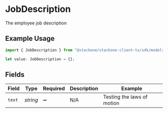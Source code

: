# JobDescription

The employee job description

## Example Usage

```typescript
import { JobDescription } from "@stackone/stackone-client-ts/sdk/models/shared";

let value: JobDescription = {};
```

## Fields

| Field                      | Type                       | Required                   | Description                | Example                    |
| -------------------------- | -------------------------- | -------------------------- | -------------------------- | -------------------------- |
| `text`                     | *string*                   | :heavy_minus_sign:         | N/A                        | Testing the laws of motion |